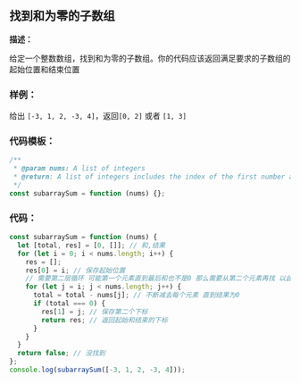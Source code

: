 ## **找到和为零的子数组**

**描述：**

给定一个整数数组，找到和为零的子数组。你的代码应该返回满足要求的子数组的起始位置和结束位置

### **样例：**

给出 `[-3, 1, 2, -3, 4]`，返回`[0, 2]` 或者 `[1, 3]`

### **代码模板：**

```js
/**
 * @param nums: A list of integers
 * @return: A list of integers includes the index of the first number and the index of the last number
 */
const subarraySum = function (nums) {};
```

### **代码：**

```js
const subarraySum = function (nums) {
  let [total, res] = [0, []]; // 和,结果
  for (let i = 0; i < nums.length; i++) {
    res = [];
    res[0] = i; // 保存起始位置
    // 需要第二层循环 可能第一个元素直到最后和也不是0 那么需要从第二个元素再找 以此类推
    for (let j = i; j < nums.length; j++) {
      total = total - nums[j]; // 不断减去每个元素 直到结果为0
      if (total === 0) {
        res[1] = j; // 保存第二个下标
        return res; // 返回起始和结束的下标
      }
    }
  }
  return false; // 没找到
};
console.log(subarraySum([-3, 1, 2, -3, 4]));
```
